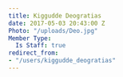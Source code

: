 ```yaml
---
title: Kiggudde Deogratias
date: 2017-05-03 20:43:00 Z
Photo: "/uploads/Deo.jpg"
Member Type:
  Is Staff: true
redirect_from:
- "/users/kiggudde_deogratias"
---
```


